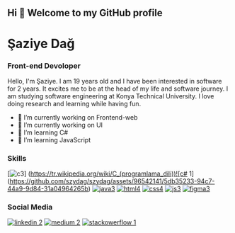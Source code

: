 ## Hi 👋 Welcome to my GitHub profile
# Şaziye Dağ
### Front-end Devoloper

Hello, I'm Şaziye. I am 19 years old and I have been interested in software for 2 years. It excites me to be at the head of my life and software journey. 
I am studying software engineering at Konya Technical University. I love doing research and learning while having fun.

- 🔭 I’m currently working on Frontend-web
- 🔭 I’m currently working on UI
- 🌱 I’m learning C#
- 🌱 I’m learning JavaScript









### Skills

[![c3](https://user-images.githubusercontent.com/96542141/223508444-9738dca6-3c2d-425d-8dc9-d0cde69d24ce.png)]
(https://tr.wikipedia.org/wiki/C_(programlama_dili))![c# 1](https://github.com/szydag/szydag/assets/96542141/5db35233-94c7-44a9-9d84-31a04964265b)
[![java3](https://user-images.githubusercontent.com/96542141/223508543-fdca02c2-4384-4f3c-8bcd-e9768d9f5bd3.png)](https://www.java.com/tr/)
[![html4](https://user-images.githubusercontent.com/96542141/223508321-aa8b523d-9198-4730-bb84-0bcefe23dd0a.png)](https://html.com/)
[![css4](https://user-images.githubusercontent.com/96542141/223508289-1cf94328-1d0a-4154-9764-0e574858b60c.png)](https://www.w3schools.com/css/)
[![js3](https://user-images.githubusercontent.com/96542141/223508634-1b70eafc-94dc-4c0e-996d-8f93be1e1e56.png)](https://www.javascript.com/)
[![figma3](https://user-images.githubusercontent.com/96542141/223508735-f5e5550f-3655-41e3-a837-b5ac01c2c88c.png)](https://www.figma.com/)



### Social Media

[![linkedin 2](https://user-images.githubusercontent.com/96542141/223513475-44f480ca-195d-485f-8260-0de4049dee9d.png)](https://www.linkedin.com/in/%C5%9Faziye-da%C4%9F-18a404223/)
[![medium 2](https://user-images.githubusercontent.com/96542141/223513536-9d356734-3c0e-480a-a5a8-e218ffdbf692.png)](https://medium.com/@saziyeedag)
[![stackowerflow 1](https://user-images.githubusercontent.com/96542141/223512348-17e421bd-58fc-4a28-bd8c-649b357c2ed0.png)](https://stackoverflow.com/users/21351306/saziye)

